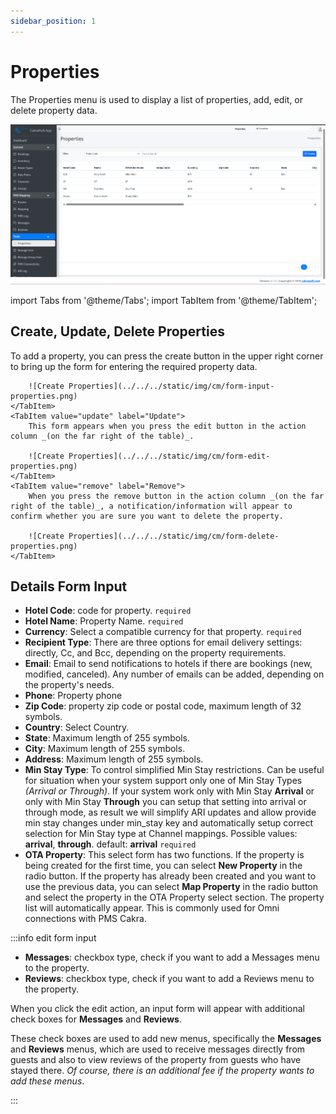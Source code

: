 ```yaml
---
sidebar_position: 1
---
```


# Properties

The Properties menu is used to display a list of properties, add, edit, or delete property data.

![Properties Page](../../../static/img/cm/properties-page.png)

import Tabs from '@theme/Tabs';
import TabItem from '@theme/TabItem';

## Create, Update, Delete Properties


<Tabs className="unique-tabs">
	<TabItem value="create" label="Create" default>
		To add a property, you can press the create button in the upper right corner to bring up the form for entering the required property data.

		![Create Properties](../../../static/img/cm/form-input-properties.png)
	</TabItem>
	<TabItem value="update" label="Update">
		This form appears when you press the edit button in the action column _(on the far right of the table)_.

		![Create Properties](../../../static/img/cm/form-edit-properties.png)
	</TabItem>
	<TabItem value="remove" label="Remove">
		When you press the remove button in the action column _(on the far right of the table)_, a notification/information will appear to confirm whether you are sure you want to delete the property.

		![Create Properties](../../../static/img/cm/form-delete-properties.png)
	</TabItem>
</Tabs>


## Details Form Input
- **Hotel Code**: code for property. `required`
- **Hotel Name**: Property Name. `required`
- **Currency**: Select a compatible currency for that property. `required`
- **Recipient Type**: There are three options for email delivery settings: directly, Cc, and Bcc, depending on the property requirements. 
- **Email**: Email to send notifications to hotels if there are bookings (new, modified, canceled). Any number of emails can be added, depending on the property's needs. 
- **Phone**: Property phone 
- **Zip Code**: property zip code or postal code, maximum length of 32 symbols.
- **Country**: Select Country.
- **State**: Maximum length of 255 symbols. 
- **City**: Maximum length of 255 symbols. 
- **Address**: Maximum length of 255 symbols. 
- **Min Stay Type**: To control simplified Min Stay restrictions. Can be useful for situation when your system support only one of Min Stay Types _(Arrival or Through)_.
If your system work only with Min Stay **Arrival** or only with Min Stay **Through** you can setup that setting into arrival or through mode, as result we will simplify ARI updates and allow provide min stay changes under min_stay key and automatically setup correct selection for Min Stay type at Channel mappings. Possible values: **arrival**, **through**. default: **arrival** `required`
- **OTA Property**: This select form has two functions. If the property is being created for the first time, you can select **New Property** in the radio button.
If the property has already been created and you want to use the previous data, you can select **Map Property** in the radio button and select the property in the OTA Property select section. The property list will automatically appear. This is commonly used for Omni connections with PMS Cakra. 

:::info edit form input

- **Messages**: checkbox type, check if you want to add a Messages menu to the property.  
- **Reviews**: checkbox type, check if you want to add a Reviews menu to the property. 

When you click the edit action, an input form will appear with additional check boxes for **Messages** and **Reviews**.

These check boxes are used to add new menus, specifically the **Messages** and **Reviews** menus, which are used to receive messages directly from guests and also to view reviews of the property from guests who have stayed there. _Of course, there is an additional fee if the property wants to add these menus_.

:::